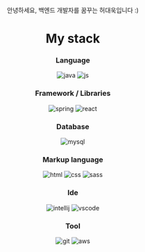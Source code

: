 <div align="center">
  <p>안녕하세요, 백엔드 개발자를 꿈꾸는 허대욱입니다 :)</p>
  
  <h1>My stack</h1>

   <h3>Language</h3>
  <img src="https://img.shields.io/badge/Java-ED8B00?style=for-the-badge&logo=openjdk&logoColor=white" alt="java">
  <img src="https://img.shields.io/badge/JavaScript-F7DF1E?style=for-the-badge&logo=JavaScript&logoColor=white" alt="js">
  
  <h3>Framework / Libraries</h3>
  <img src="https://img.shields.io/badge/Spring-6DB33F?style=for-the-badge&logo=spring&logoColor=white" alt="spring">
  <img src="https://img.shields.io/badge/React-20232A?style=for-the-badge&logo=react&logoColor=61DAFB" alt="react">
  
  <h3>Database</h3>
  <img src="https://img.shields.io/badge/MySQL-00000F?style=for-the-badge&logo=mysql&logoColor=white" alt="mysql">

  <h3>Markup language</h3>
  <img src="https://img.shields.io/badge/HTML5-E34F26?style=for-the-badge&logo=html5&logoColor=white" alt="html">
  <img src="https://img.shields.io/badge/CSS3-1572B6?style=for-the-badge&logo=css3&logoColor=white" alt="css">
  <img src="https://img.shields.io/badge/Sass-CC6699?style=for-the-badge&logo=sass&logoColor=white" alt="sass">
  
  <h3>Ide</h3>
  <img src="https://img.shields.io/badge/IntelliJ_IDEA-000000.svg?style=for-the-badge&logo=intellij-idea&logoColor=white" alt="intellij">
  <img src="https://img.shields.io/badge/Visual_Studio_Code-0078D4?style=for-the-badge&logo=visual%20studio%20code&logoColor=white" alt="vscode">
  
  <h3>Tool</h3>
  <img src="https://img.shields.io/badge/GIT-E44C30?style=for-the-badge&logo=git&logoColor=white" alt="git">
  <img src="https://img.shields.io/badge/Amazon_AWS-232F3E?style=for-the-badge&logo=amazon-aws&logoColor=white" alt="aws">
</div>
